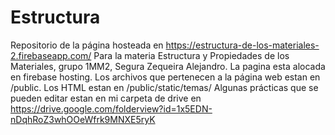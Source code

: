 # Estructura
Repositorio de la página hosteada en https://estructura-de-los-materiales-2.firebaseapp.com/
Para la materia Estructura y Propiedades de los Materiales, grupo 1MM2, Segura Zequeira Alejandro.
La pagina esta alocada en firebase hosting.
Los archivos que pertenecen a la página web estan en /public. 
Los HTML estan en /public/static/temas/
Algunas prácticas que se pueden editar estan en mi carpeta de drive en https://drive.google.com/folderview?id=1x5EDN-nDqhRoZ3whOOeWfrk9MNXE5ryK
